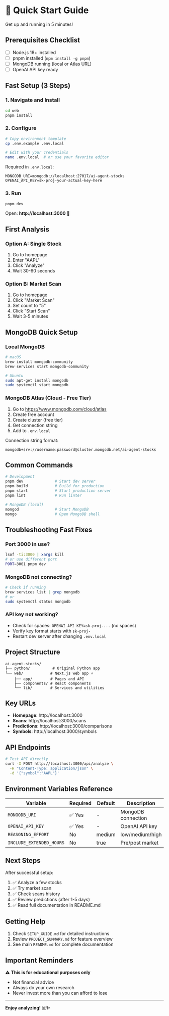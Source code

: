 # 🚀 Quick Start Guide

Get up and running in 5 minutes!

## Prerequisites Checklist

- [ ] Node.js 18+ installed
- [ ] pnpm installed (`npm install -g pnpm`)
- [ ] MongoDB running (local or Atlas URL)
- [ ] OpenAI API key ready

## Fast Setup (3 Steps)

### 1. Navigate and Install
```bash
cd web
pnpm install
```

### 2. Configure
```bash
# Copy environment template
cp .env.example .env.local

# Edit with your credentials
nano .env.local  # or use your favorite editor
```

Required in `.env.local`:
```env
MONGODB_URI=mongodb://localhost:27017/ai-agent-stocks
OPENAI_API_KEY=sk-proj-your-actual-key-here
```

### 3. Run
```bash
pnpm dev
```

Open: **http://localhost:3000** 🎉

## First Analysis

### Option A: Single Stock
1. Go to homepage
2. Enter "AAPL"
3. Click "Analyze"
4. Wait 30-60 seconds

### Option B: Market Scan
1. Go to homepage
2. Click "Market Scan"
3. Set count to "5"
4. Click "Start Scan"
5. Wait 3-5 minutes

## MongoDB Quick Setup

### Local MongoDB
```bash
# macOS
brew install mongodb-community
brew services start mongodb-community

# Ubuntu
sudo apt-get install mongodb
sudo systemctl start mongodb
```

### MongoDB Atlas (Cloud - Free Tier)
1. Go to https://www.mongodb.com/cloud/atlas
2. Create free account
3. Create cluster (free tier)
4. Get connection string
5. Add to `.env.local`

Connection string format:
```
mongodb+srv://username:password@cluster.mongodb.net/ai-agent-stocks
```

## Common Commands

```bash
# Development
pnpm dev              # Start dev server
pnpm build            # Build for production
pnpm start            # Start production server
pnpm lint             # Run linter

# MongoDB (local)
mongod                # Start MongoDB
mongo                 # Open MongoDB shell
```

## Troubleshooting Fast Fixes

### Port 3000 in use?
```bash
lsof -ti:3000 | xargs kill
# or use different port
PORT=3001 pnpm dev
```

### MongoDB not connecting?
```bash
# Check if running
brew services list | grep mongodb
# or
sudo systemctl status mongodb
```

### API key not working?
- Check for spaces: `OPENAI_API_KEY=sk-proj-...` (no spaces)
- Verify key format starts with `sk-proj-`
- Restart dev server after changing `.env.local`

## Project Structure

```
ai-agent-stocks/
├── python/          # Original Python app
└── web/            # Next.js web app ⭐
    ├── app/        # Pages and API
    ├── components/ # React components
    └── lib/        # Services and utilities
```

## Key URLs

- **Homepage**: http://localhost:3000
- **Scans**: http://localhost:3000/scans
- **Predictions**: http://localhost:3000/comparisons
- **Symbols**: http://localhost:3000/symbols

## API Endpoints

```bash
# Test API directly
curl -X POST http://localhost:3000/api/analyze \
  -H "Content-Type: application/json" \
  -d '{"symbol":"AAPL"}'
```

## Environment Variables Reference

| Variable | Required | Default | Description |
|----------|----------|---------|-------------|
| `MONGODB_URI` | ✅ Yes | - | MongoDB connection |
| `OPENAI_API_KEY` | ✅ Yes | - | OpenAI API key |
| `REASONING_EFFORT` | No | medium | low/medium/high |
| `INCLUDE_EXTENDED_HOURS` | No | true | Pre/post market |

## Next Steps

After successful setup:

1. ✅ Analyze a few stocks
2. ✅ Try market scan
3. ✅ Check scans history
4. ✅ Review predictions (after 1-5 days)
5. ✅ Read full documentation in README.md

## Getting Help

1. Check `SETUP_GUIDE.md` for detailed instructions
2. Review `PROJECT_SUMMARY.md` for feature overview
3. See main `README.md` for complete documentation

## Important Reminders

⚠️ **This is for educational purposes only**
- Not financial advice
- Always do your own research
- Never invest more than you can afford to lose

---

**Enjoy analyzing! 📊✨**


